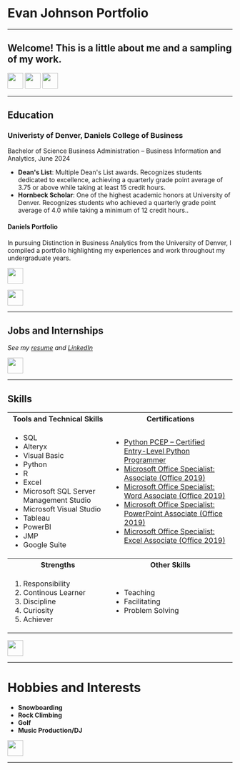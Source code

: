 # Evan Johnson Portfolio
<a name="top"></a>
<hr>

## Welcome! This is a little about me and a sampling of my work.
[<img src="https://user-images.githubusercontent.com/91146906/162140860-bfb69654-5603-49bd-a7a1-a836ab1c772c.svg" height="35"/>](#education)
[<img src="https://user-images.githubusercontent.com/91146906/162140921-207cd392-cfe5-40e6-a84e-0a16e19e405a.svg" height="35"/>](#profExp)
[<img src="https://user-images.githubusercontent.com/91146906/162140965-cf707805-9abd-43f7-8314-4f96794c44dc.svg" height="35"/>](#skills)

<a name="education"></a>
<hr>

## Education
### Univeristy of Denver, Daniels College of Business
Bachelor of Science Business Administration – Business Information and Analytics, June 2024

<ul>
  <li><b>Dean's List</b>: Multiple Dean's List awards. Recognizes students dedicated to excellence, achieving a quarterly grade point average of 3.75 or above while taking at least 15 credit hours.</li>
  <li><b>Hornbeck Scholar</b>: One of the highest academic honors at University of Denver. Recognizes students who achieved a quarterly grade point average of 4.0 while taking a minimum of 12 credit hours..</li>
</ul>

#### Daniels Portfolio
In pursuing Distinction in Business Analytics from the University of Denver, I compiled a portfolio highlighting my experiences and work throughout my undergraduate years. 

[<img src="https://user-images.githubusercontent.com/91146906/152291436-225cf6f7-2fb4-4c9c-b6bd-96a5010d3db7.svg" height="35"/>](/projects.md/#top)

[<img src="https://user-images.githubusercontent.com/91146906/152072378-b0168a2d-e85c-47c6-a272-fcfb3f6a44ae.svg" height="35"/>](#top)

<a name="profExp"></a>
<hr>

## Jobs and Internships
<i>See my [resume](/EvanJohnsonResume2023UpdatedNovember23.pdf) and [LinkedIn](https://www.linkedin.com/in/evan-johnson-9a3736226/)</i>

[<img src="https://user-images.githubusercontent.com/91146906/152072378-b0168a2d-e85c-47c6-a272-fcfb3f6a44ae.svg" height="35"/>](#top)

<a name="skills"></a>
<hr>

## Skills

<table>
  <tr>
    <th>Tools and Technical Skills</th>
    <th>Certifications</th>
  </tr>
  <tr>
    <td>
     <ul>
        <li>SQL</li>
        <li>Alteryx</li>
        <li>Visual Basic</li>
        <li>Python</li>
        <li>R</li>
        <li>Excel</li>
        <li>Microsoft SQL Server Management Studio</li>
        <li>Microsoft Visual Studio</li>
        <li>Tableau</li>
        <li>PowerBI</li>
        <li>JMP</li>
        <li>Google Suite</li>
      </ul>
    </td>
    <td>
     <ul>
        <li><a href = "https://www.credly.com/badges/6ae16839-79ec-41de-9fe7-e783ffc0b5fd/public_url">Python PCEP – Certified Entry-Level Python       
        Programmer</a></li>
        <li><a href = "https://www.credly.com/badges/ba163cc0-1c22-46dc-859e-5e0cc8a3f871/public_url">Microsoft Office Specialist: Associate (Office 
        2019)</a></li>
        <li><a href = "https://www.credly.com/badges/3b9b850e-5915-4a27-b7bc-f80e03fba8af/public_url">Microsoft Office Specialist: Word Associate 
        (Office 2019)</a></li>
        <li><a href = "https://www.credly.com/badges/8bbe7b1a-adf2-4f56-bf44-aef1354ee8f7/public_url">Microsoft Office Specialist: PowerPoint 
        Associate (Office 2019)</a></li>
       <li><a href = "https://www.credly.com/badges/cfc6c4b2-5fc1-45a1-8151-5da951e5c2cd/public_url">Microsoft Office Specialist: Excel Associate 
       (Office 2019)</a></li>
      </ul>
    </td>
  </tr>
  <tr>
    <th>Strengths</th>
    <th>Other Skills</th>
 </tr>
 <tr>
   <td>
     <ol>
        <li>Responsibility</li>
        <li>Continous Learner</li>
        <li>Discipline</li>
        <li>Curiosity</li>
        <li>Achiever</li>
     </ol>
   </td>
   <td>
     <ul>
        <li>Teaching</li>
        <li>Facilitating</li>
       <li>Problem Solving</li>
     </ul>
   </td>
 </tr>
</table>

[<img src="https://user-images.githubusercontent.com/91146906/152072378-b0168a2d-e85c-47c6-a272-fcfb3f6a44ae.svg" height="35"/>](#top)
<hr>

# Hobbies and Interests

<ul>
  <li><b>Snowboarding</b></li>
  <li><b>Rock Climbing</b></li>
  <li><b>Golf</b></li>
  <li><b>Music Production/DJ</b></li>
</ul>

[<img src="https://user-images.githubusercontent.com/91146906/152072378-b0168a2d-e85c-47c6-a272-fcfb3f6a44ae.svg" height="35"/>](#top)
<hr>
